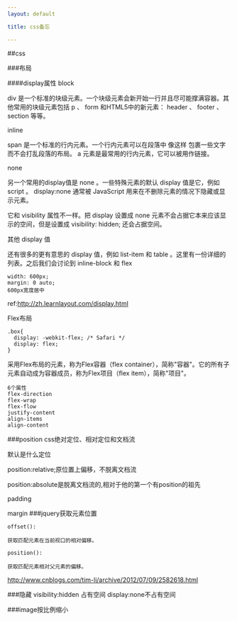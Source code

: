 ```yaml
---
layout: default

title: css备忘

---
```


##css

###布局

####display属性
block

div 是一个标准的块级元素。一个块级元素会新开始一行并且尽可能撑满容器。其他常用的块级元素包括 p 、 form 和HTML5中的新元素： header 、 footer 、 section 等等。

inline

span 是一个标准的行内元素。一个行内元素可以在段落中 <span> 像这样 </span> 包裹一些文字而不会打乱段落的布局。 a 元素是最常用的行内元素，它可以被用作链接。

none

另一个常用的display值是 none 。一些特殊元素的默认 display 值是它，例如 script 。 display:none 通常被 JavaScript 用来在不删除元素的情况下隐藏或显示元素。

它和 visibility 属性不一样。把 display 设置成 none 元素不会占据它本来应该显示的空间，但是设置成 visibility: hidden; 还会占据空间。


其他 display 值

还有很多的更有意思的 display 值，例如 list-item 和 table 。这里有一份详细的列表。之后我们会讨论到 inline-block 和 flex 


 	width: 600px;
  	margin: 0 auto;
  	600px宽度居中
  
ref:http://zh.learnlayout.com/display.html

Flex布局

	.box{
	  display: -webkit-flex; /* Safari */
	  display: flex;
	}

采用Flex布局的元素，称为Flex容器（flex container），简称"容器"。它的所有子元素自动成为容器成员，称为Flex项目（flex item），简称"项目"。

	6个属性
	flex-direction
	flex-wrap
	flex-flow
	justify-content
	align-items
	align-content

###position
css绝对定位、相对定位和文档流

默认是什么定位

position:relative;原位置上偏移，不脱离文档流

position:absolute是脱离文档流的,相对于他的第一个有position的祖先


padding

margin
###jquery获取元素位置

	offset():
	
	获取匹配元素在当前视口的相对偏移。
	
	position():
	
	获取匹配元素相对父元素的偏移。

http://www.cnblogs.com/tim-li/archive/2012/07/09/2582618.html

###隐藏
visibility:hidden 占有空间
display:none不占有空间

###image按比例缩小
